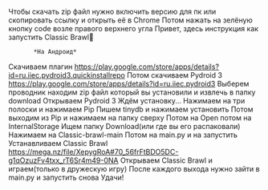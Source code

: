 Чтобы скачать zip файл нужно включить версию для пк или скопировать ссылку и открыть её в Chrome
Потом нажать на зелёную кнопку code возле правого верхнего угла 
Привет, здесь инструкция как запустить Classic Brawl👏
       
           *На Андроид*
Скачиваем плагин 
https://play.google.com/store/apps/details?id=ru.iiec.pydroid3.quickinstallrepo
Потом скачиваем Pydroid 3 
https://play.google.com/store/apps/details?id=ru.iiec.pydroid3
Выберем проводник находим zip файл который вы установили и извлечь в папку download
Открываем Pydroid 3
Ждём установку...
Нажимаем на три полоски и нажимаем Pip
Пишем tinydb и нажимаем установить
Потом выходим из Pip и нажимаем на папку сверху
Потом на Open потом на InternalStorage
Ищем папку Download(или где вы его распаковали)
Нажимаем на Classic-brawl-main
Потом на main.py и на запустить
Устанавливаем Classic Brawl
https://mega.nz/file/XepygRoA#70_56frFtBDO5DC-g1qOzuzFv4txx_rT6Sr4m49-0NA
Открываем Classic Brawl и играем(только в дружескую игру)
После каждого выхода нужно зайти в main.py и запустить снова
Удачи!
